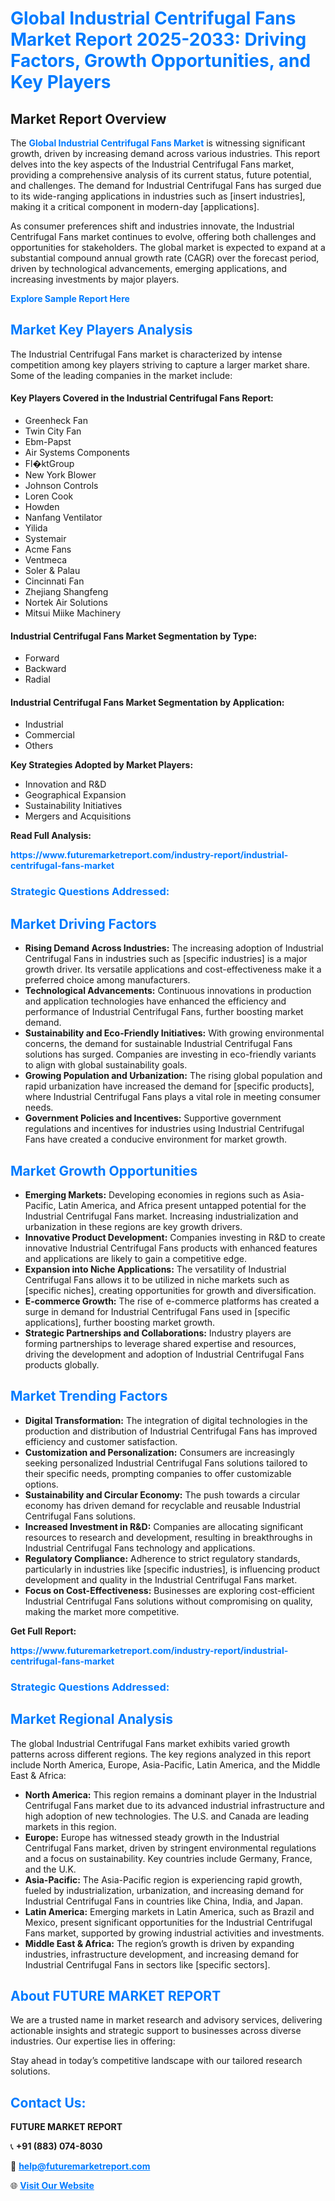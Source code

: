 <h1 style="color: #007BFF;">Global Industrial Centrifugal Fans Market Report 2025-2033: Driving Factors, Growth Opportunities, and Key Players</h1>

<section id="overview">
<h2>Market Report Overview</h2>
<p>The <a href="https://www.futuremarketreport.com/industry-report/industrial-centrifugal-fans-market" style="color: #007BFF; text-decoration: none;"><strong>Global Industrial Centrifugal Fans Market</strong></a> is witnessing significant growth, driven by increasing demand across various industries. This report delves into the key aspects of the Industrial Centrifugal Fans market, providing a comprehensive analysis of its current status, future potential, and challenges. The demand for Industrial Centrifugal Fans has surged due to its wide-ranging applications in industries such as [insert industries], making it a critical component in modern-day [applications].</p>
<p>As consumer preferences shift and industries innovate, the Industrial Centrifugal Fans market continues to evolve, offering both challenges and opportunities for stakeholders. The global market is expected to expand at a substantial compound annual growth rate (CAGR) over the forecast period, driven by technological advancements, emerging applications, and increasing investments by major players.</p>
</section>

<section id="overview">
<p><a href="https://www.futuremarketreport.com/request-sample/reportId=88694" style="color: #007BFF; text-decoration: none;"><strong>Explore Sample Report Here</strong></a></p>
</section>

<section id="key-players">
<h2 style="color: #007BFF;">Market Key Players Analysis</h2>
<p>The Industrial Centrifugal Fans market is characterized by intense competition among key players striving to capture a larger market share. Some of the leading companies in the market include:</p>
<h4>Key Players Covered in the Industrial Centrifugal Fans Report:</h4>
<ul><li>Greenheck Fan</li><li>Twin City Fan</li><li>Ebm-Papst</li><li>Air Systems Components</li><li>Fl�ktGroup</li><li>New York Blower</li><li>Johnson Controls</li><li>Loren Cook</li><li>Howden</li><li>Nanfang Ventilator</li><li>Yilida</li><li>Systemair</li><li>Acme Fans</li><li>Ventmeca</li><li>Soler &amp; Palau</li><li>Cincinnati Fan</li><li>Zhejiang Shangfeng</li><li>Nortek Air Solutions</li><li>Mitsui Miike Machinery</li></ul>
<h4>Industrial Centrifugal Fans Market Segmentation by Type:</h4>
<ul><li>Forward</li><li>Backward</li><li>Radial</li></ul>

<h4>Industrial Centrifugal Fans Market Segmentation by Application:</h4>
<ul><li>Industrial</li><li>Commercial</li><li>Others</li></ul>
<p><strong>Key Strategies Adopted by Market Players:</strong></p>
<ul>
<li>Innovation and R&D</li>
<li>Geographical Expansion</li>
<li>Sustainability Initiatives</li>
<li>Mergers and Acquisitions</li>
</ul>
</section>

<section>
<p><strong>Read Full Analysis: </strong></p><a href="https://www.futuremarketreport.com/industry-report/industrial-centrifugal-fans-market" style="color: #007BFF; text-decoration: none;"><strong>https://www.futuremarketreport.com/industry-report/industrial-centrifugal-fans-market</strong></a>
<h3 style="color: #007BFF;">Strategic Questions Addressed:</h3>
</section>

<section id="driving-factors">
<h2 style="color: #007BFF;">Market Driving Factors</h2>
<ul>
<li><strong>Rising Demand Across Industries:</strong> The increasing adoption of Industrial Centrifugal Fans in industries such as [specific industries] is a major growth driver. Its versatile applications and cost-effectiveness make it a preferred choice among manufacturers.</li>
<li><strong>Technological Advancements:</strong> Continuous innovations in production and application technologies have enhanced the efficiency and performance of Industrial Centrifugal Fans, further boosting market demand.</li>
<li><strong>Sustainability and Eco-Friendly Initiatives:</strong> With growing environmental concerns, the demand for sustainable Industrial Centrifugal Fans solutions has surged. Companies are investing in eco-friendly variants to align with global sustainability goals.</li>
<li><strong>Growing Population and Urbanization:</strong> The rising global population and rapid urbanization have increased the demand for [specific products], where Industrial Centrifugal Fans plays a vital role in meeting consumer needs.</li>
<li><strong>Government Policies and Incentives:</strong> Supportive government regulations and incentives for industries using Industrial Centrifugal Fans have created a conducive environment for market growth.</li>
</ul>
</section>

<section id="growth-opportunities">
<h2 style="color: #007BFF;">Market Growth Opportunities</h2>
<ul>
<li><strong>Emerging Markets:</strong> Developing economies in regions such as Asia-Pacific, Latin America, and Africa present untapped potential for the Industrial Centrifugal Fans market. Increasing industrialization and urbanization in these regions are key growth drivers.</li>
<li><strong>Innovative Product Development:</strong> Companies investing in R&D to create innovative Industrial Centrifugal Fans products with enhanced features and applications are likely to gain a competitive edge.</li>
<li><strong>Expansion into Niche Applications:</strong> The versatility of Industrial Centrifugal Fans allows it to be utilized in niche markets such as [specific niches], creating opportunities for growth and diversification.</li>
<li><strong>E-commerce Growth:</strong> The rise of e-commerce platforms has created a surge in demand for Industrial Centrifugal Fans used in [specific applications], further boosting market growth.</li>
<li><strong>Strategic Partnerships and Collaborations:</strong> Industry players are forming partnerships to leverage shared expertise and resources, driving the development and adoption of Industrial Centrifugal Fans products globally.</li>
</ul>
</section>

<section id="trending-factors">
<h2 style="color: #007BFF;">Market Trending Factors</h2>
<ul>
<li><strong>Digital Transformation:</strong> The integration of digital technologies in the production and distribution of Industrial Centrifugal Fans has improved efficiency and customer satisfaction.</li>
<li><strong>Customization and Personalization:</strong> Consumers are increasingly seeking personalized Industrial Centrifugal Fans solutions tailored to their specific needs, prompting companies to offer customizable options.</li>
<li><strong>Sustainability and Circular Economy:</strong> The push towards a circular economy has driven demand for recyclable and reusable Industrial Centrifugal Fans solutions.</li>
<li><strong>Increased Investment in R&D:</strong> Companies are allocating significant resources to research and development, resulting in breakthroughs in Industrial Centrifugal Fans technology and applications.</li>
<li><strong>Regulatory Compliance:</strong> Adherence to strict regulatory standards, particularly in industries like [specific industries], is influencing product development and quality in the Industrial Centrifugal Fans market.</li>
<li><strong>Focus on Cost-Effectiveness:</strong> Businesses are exploring cost-efficient Industrial Centrifugal Fans solutions without compromising on quality, making the market more competitive.</li>
</ul>
</section>

<section>
<p><strong>Get Full Report: </strong></p><a href="https://www.futuremarketreport.com/industry-report/industrial-centrifugal-fans-market" style="color: #007BFF; text-decoration: none;"><strong>https://www.futuremarketreport.com/industry-report/industrial-centrifugal-fans-market</strong></a>
<h3 style="color: #007BFF;">Strategic Questions Addressed:</h3>
</section>


<section id="regional-analysis">
<h2 style="color: #007BFF;">Market Regional Analysis</h2>
<p>The global Industrial Centrifugal Fans market exhibits varied growth patterns across different regions. The key regions analyzed in this report include North America, Europe, Asia-Pacific, Latin America, and the Middle East & Africa:</p>
<ul>
<li><strong>North America:</strong> This region remains a dominant player in the Industrial Centrifugal Fans market due to its advanced industrial infrastructure and high adoption of new technologies. The U.S. and Canada are leading markets in this region.</li>
<li><strong>Europe:</strong> Europe has witnessed steady growth in the Industrial Centrifugal Fans market, driven by stringent environmental regulations and a focus on sustainability. Key countries include Germany, France, and the U.K.</li>
<li><strong>Asia-Pacific:</strong> The Asia-Pacific region is experiencing rapid growth, fueled by industrialization, urbanization, and increasing demand for Industrial Centrifugal Fans in countries like China, India, and Japan.</li>
<li><strong>Latin America:</strong> Emerging markets in Latin America, such as Brazil and Mexico, present significant opportunities for the Industrial Centrifugal Fans market, supported by growing industrial activities and investments.</li>
<li><strong>Middle East & Africa:</strong> The region’s growth is driven by expanding industries, infrastructure development, and increasing demand for Industrial Centrifugal Fans in sectors like [specific sectors].</li>
</ul>
</section>

<footer>
<h2 style="color: #007BFF;">About FUTURE MARKET REPORT</h2>
<p>We are a trusted name in market research and advisory services, delivering actionable insights and strategic support to businesses across diverse industries. Our expertise lies in offering:</p>

<p>Stay ahead in today’s competitive landscape with our tailored research solutions.</p>

<h2 style="color: #007BFF;">Contact Us:</h2>
<p><strong>FUTURE MARKET REPORT</strong></p>
<p>📞 <strong>+91 (883) 074-8030</strong></p>
<p>📧 <strong><a href="mailto:help@futuremarketreport.com" style="color: #007BFF;">help@futuremarketreport.com</a></strong></p>
<p>🌐 <strong><a href="https://www.futuremarketreport.com/" style="color: #007BFF;">Visit Our Website</a></strong></p>
</footer>